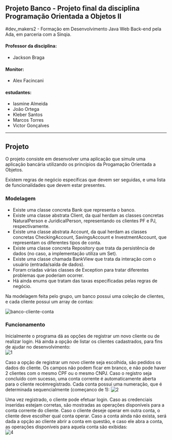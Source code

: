 ## Projeto Banco - Projeto final da disciplina Programação Orientada a Objetos II

#dev_makers2 - Formação em Desenvolvimento Java Web Back-end pela Ada, em parceria com a Sinqia.

#### Professor da disciplina:
* Jackson Braga

#### Monitor:
* Alex Facincani

#### estudantes:
* Iasmine Almeida
* João Ortega
* Kleber Santos
* Marcos Torres
* Victor Gonçalves

----

## Projeto

O projeto consiste em desenvolver uma aplicação que simule uma aplicação bancária utilizando os princípios da Progamação Orientada a Objetos.

Existem regras de negócio específicas que devem ser seguidas, e uma lista de funcionalidades que devem estar presentes.

### Modelagem

- Existe uma classe concreta Bank que representa o banco.
- Existe uma classe abstrata Client, da qual herdam as classes concretas NaturalPerson e JuridicalPerson, representando os clientes PF e PJ, respectivamente.
- Existe uma classe abstrata Account, da qual herdam as classes concretas CheckingAccount, SavingsAccount e InvestmentAccount, que representam os diferentes tipos de conta.
- Existe uma classe concreta Repository que trata da persistência de dados (no caso, a implementação utiliza um Set<Client>).
- Existe uma classe chamada BankView que trata da interação com o usuário (entrada/saída de dados).
- Foram criadas várias classes de Exception para tratar diferentes problemas que poderiam ocorrer.
- Há ainda enums que tratam das taxas especificadas pelas regras de negócio.

Na modelagem feita pelo grupo, um banco possui uma coleção de clientes, e cada cliente possui um array de contas:

![banco-cliente-conta](https://user-images.githubusercontent.com/17331645/215548320-abd3616c-0e23-4723-afa9-cbc99c205277.png)

### Funcionamento

Inicialmente o programa dá as opções de registrar um novo cliente ou de realizar login. Há ainda a opção de listar os clientes cadastrados, para fins de ajudar no desenvolvimento:
  <br>
![1](https://user-images.githubusercontent.com/17331645/215552001-f304a6c5-4f0b-49bd-822d-326638c7cb71.png)
  
Caso a opção de registrar um novo cliente seja escolhida, são pedidos os dados do cliente. Os campos não podem ficar em branco, e não pode haver 2 clientes com o mesmo CPF ou o mesmo CNPJ. Caso o registro seja concluído com sucesso, uma conta corrente é automaticamente aberta para o cliente recémregistrado. Cada conta possui uma numeração, que é determinada sequencialmente (começanco de 1):
  ![2](https://user-images.githubusercontent.com/17331645/215554703-5ccafdd7-d6d4-40f1-a8e2-06e30120e768.png)

Uma vez registrado, o cliente pode efetuar login. Caso as credenciais inseridas estejam corretas, são mostradas as operações disponíveis para a conta corrente do cliente. Caso o cliente deseje operar em outra conta, o cliente deve escolher qual conta operar. Caso a conta ainda não exista, será dada a opção ao cliente abrir a conta em questão, e caso ele abra a conta, as operações disponíveis para aquela conta são exibidas:  
  ![4](https://user-images.githubusercontent.com/17331645/215556818-3dbc5635-da70-48b6-9bc8-9f1059ef97be.png)

  
